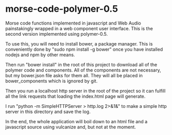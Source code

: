 # morse-code-polymer-0.5
Morse code functions implemented in javascript and Web Audio
painstakingly wrapped in a web component user interface.  This is
the second version implemented using polymer-0.5.

To use this, you will need to install bower, a package manager.  This
is conveniently done by "sudo npm install -g bower" once you have
installed nodejs and npm by other means.

Then run "bower install" in the root of this project to download
all of the polymer code and components.  All of the components are
not necessary, but my bower.json file asks for them all.  They will
all be placed in bower_components which is ignored by git.

Then you run a localhost http server in the root of the project so
it can fulfill all the link requests that loading the index.html page
will generate.

I run "python -m SimpleHTTPServer > http.log 2>&1&" to make a simple
http server in this directory and save the log.

In the end, the whole application will boil down to an html file and
a javascript source using vulcanize and, but not at the moment.
